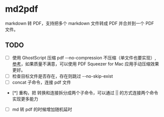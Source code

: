 # md2pdf

markdown 转 PDF，支持把多个 markdown 文件转成 PDF 并合并到一个 PDF 文件。

## TODO

* [ ] 使用 GhostScript 压缩 pdf --no-compression 不压缩（单文件也要实现）, [参考](https://dev.to/woovi/how-to-reduce-the-file-size-of-a-pdf-using-nodejs-50b2)，如果质量不满意，可以使用 PDF Squeezer for Mac 应用手动压缩效果更好。
* [ ] 检查目标文件是否存在，存在则跳过 --no-skip-exist
* [ ] concat 子命令，连接 pdf 文件
* [*] 重构，把 转换和连接拆分成两个子命令，可以通过 || 的方式连接两个命令实现更多能力
* [ ] md 转 pdf 的时候增加随机延时
